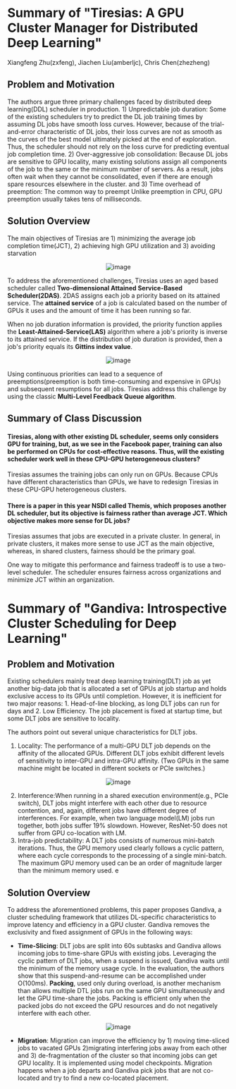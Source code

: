 # Summary of "Tiresias: A GPU Cluster Manager for Distributed Deep Learning"
Xiangfeng Zhu(zxfeng), Jiachen Liu(amberljc), Chris Chen(zhezheng)

## Problem and Motivation

The authors argue three primary challenges faced by distributed deep learning(DDL) scheduler in production. 1) Unpredictable job duration: Some of the existing schedulers try to predict the DL job training times by assuming DL jobs have smooth loss curves. However, because of the trial-and-error characteristic of DL jobs, their loss curves are not as smooth as the curves of the best model ultimately picked at the end of exploration. Thus, the scheduler should not rely on the loss curve for predicting eventual job completion time. 2) Over-aggressive job consolidation: Because DL jobs are sensitive to GPU locality, many existing solutions assign all components of the job to the same or the minimum number of servers. As a result, jobs often wait when they cannot be consolidated, even if there are enough spare resources elsewhere in the cluster. and 3) Time overhead of preemption: The common way to preempt Unlike preemption in CPU, GPU preemption usually takes tens of milliseconds.

## Solution Overview

The main objectives of Tiresias are 1) minimizing the average job completion time(JCT), 2) achieving high GPU utilization and 3) avoiding starvation

<p align="center">
    <img src="http://xzhu27.me/eecs598_summaries/tiresias1.png" alt="image"/>
</p>

To address the aforementioned challenges, Tiresias uses an aged based scheduler called **Two-dimensional Attained Service-Based Scheduler(2DAS)**. 2DAS assigns each job a priority based on its attained service. The **attained service** of a job is calculated based on the number of GPUs it uses and the amount of time it has been running so far.

When no job duration information is provided, the priority function applies the **Least-Attained-Service(LAS)** algorithm where a job's priority is inverse to its attained service. If the distribution of job duration is provided, then a job's priority equals its **Gittins index value**.

<p align="center">
    <img src="http://xzhu27.me/eecs598_summaries/tiresias2.png" alt="image"/>
</p>

Using continuous priorities can lead to a sequence of preemptions(preemption is both time-consuming and expensive in GPUs) and subsequent resumptions for all jobs. Tiresias address this challenge by using the classic **Multi-Level Feedback Queue algorithm**.


## Summary of Class Discussion

#### Tiresias, along with other existing DL scheduler, seems only considers GPU for training, but, as we see in the Facebook paper, training can also be performed on CPUs for cost-effective reasons. Thus, will the existing scheduler work well in these CPU-GPU heterogeneous clusters?

Tiresias assumes the training jobs can only run on GPUs. Because CPUs have different characteristics than GPUs, we have to redesign Tiresias in these CPU-GPU heterogeneous clusters.



#### There is a paper in this year NSDI called Themis, which proposes another DL scheduler, but its objective is fairness rather than average JCT. Which objective makes more sense for DL jobs?

Tiresias assumes that jobs are executed in a private cluster. In general, in private clusters, it makes more sense to use JCT as the main objective, whereas, in shared clusters, fairness should be the primary goal.

One way to mitigate this performance and fairness tradeoff is to use a two-level scheduler. The scheduler ensures fairness across organizations and minimize JCT within an organization.

# Summary of "Gandiva: Introspective Cluster Scheduling for Deep Learning"

## Problem and Motivation

Existing schedulers mainly treat deep learning training(DLT) job as yet another big-data job that is allocated a set of GPUs at job startup and holds exclusive access to its GPUs until completion. However, it is inefficient for two major reasons: 1. Head-of-line blocking, as long DLT jobs can run for days and 2. Low Efficiency. The job placement is fixed at startup time, but some DLT jobs are sensitive to locality.

The authors point out several unique characteristics for DLT jobs.
1. Locality: The performance of a multi-GPU DLT job depends on the affinity of the allocated GPUs. Different DLT jobs exhibit different levels of sensitivity to inter-GPU and intra-GPU affinity. (Two GPUs in the same machine might be located in different sockets or PCIe switches.)

<p align="center">
    <img src="http://xzhu27.me/eecs598_summaries/gandiva1.png" alt="image"/>
</p>

2. Interference:When running in a shared execution environment(e.g., PCIe switch), DLT jobs might interfere with each other due to resource contention, and, again, different jobs have different degree of interferences. For example, when two language model(LM) jobs run together, both jobs suffer 19% slowdown. However, ResNet-50 does not suffer from GPU co-location with LM.
3. Intra-job predictability: A DLT jobs consists of numerous mini-batch iterations. Thus, the GPU memory used clearly follows a cyclic pattern, where each cycle corresponds to the processing of a single mini-batch. The maximum GPU memory used can be an order of magnitude larger than the minimum memory used. e


## Solution Overview

To address the aforementioned problems, this paper proposes Gandiva, a cluster scheduling framework that utilizes DL-specific characteristics to improve latency and efficiency in a GPU cluster. Gandiva removes the exclusivity and fixed assignment of GPUs in the following ways:

* **Time-Slicing**: DLT jobs are split into 60s subtasks and Gandiva allows incoming jobs to time-share GPUs with existing jobs. Leveraging the cyclic pattern of DLT jobs, when a suspend is issued, Gandiva waits until the minimum of the memory usage cycle. In the evaluation, the authors show that this suspend-and-resume can be accomplished under O(100ms). **Packing**, used only during overload, is another mechanism than allows multiple DTL jobs run on the same GPU simultaneously and let the GPU time-share the jobs. Packing is efficient only when the packed jobs do not exceed the GPU resources and do not negatively interfere with each other.  

<p align="center">
    <img src="http://xzhu27.me/eecs598_summaries/gandiva2.png" alt="image"/>
</p>

* **Migration**: Migration can improve the efficiency by 1) moving time-sliced jobs to vacated GPUs 2)migrating interfering jobs away from each other and 3) de-fragmentation of the cluster so that incoming jobs can get GPU locality. It is implemented using model checkpoints. Migration happens when a job departs and Gandiva pick jobs that are not co-located and try to find a new co-located placement.  
